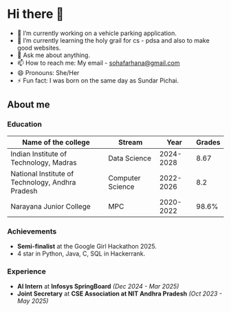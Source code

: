 # Hi there 👋

- 🔭 I’m currently working on a vehicle parking application.
- 🌱 I’m currently learning the holy grail for cs - pdsa and also to make good websites.
- 💬 Ask me about anything.
- 📫 How to reach me: My email - sohafarhana@gmail.com
- 😄 Pronouns: She/Her
- ⚡ Fun fact: I was born on the same day as Sundar Pichai.


## About me 
### Education
| Name of the college                                | Stream            |  Year     | Grades | 
|----------------------------------------------------|-------------------|-----------|--------|
|  Indian Institute of Technology, Madras            |  Data Science     | 2024-2028 | 8.67   |
|  National Institute of Technology, Andhra Pradesh  |  Computer Science | 2022-2026 | 8.2    |
|  Narayana Junior College                           |  MPC              | 2020-2022 | 98.6%  |

### Achievements

* **Semi-finalist** at the Google Girl Hackathon 2025.
* 4 star in Python, Java, C, SQL in Hackerrank.
   
### Experience 
* **AI Intern** at  **Infosys SpringBoard** *(Dec 2024 - Mar 2025)*
* **Joint Secretary** at **CSE Association at NIT Andhra Pradesh** *(Oct 2023 - May 2025)*
  
